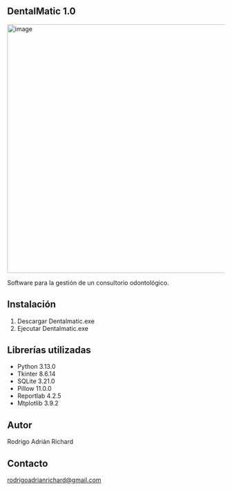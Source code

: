 DentalMatic 1.0
---------------------------------------------------------------
<img width="2880" height="576" alt="image" src="https://github.com/user-attachments/assets/0ec1f38e-d0f3-4b78-bc9a-bc2c511e3c3a" />

Software para la gestión de un consultorio odontológico.


Instalación
----------------------------------------
1. Descargar Dentalmatic.exe
2. Ejecutar Dentalmatic.exe


Librerías utilizadas
---------------------------
- Python 3.13.0
- Tkinter 8.6.14
- SQLite 3.21.0
- Pillow 11.0.0
- Reportlab 4.2.5
- Mtplotlib 3.9.2

Autor
-------------------------------
Rodrigo Adrián Richard

Contacto
-----------------------------
rodrigoadrianrichard@gmail.com
